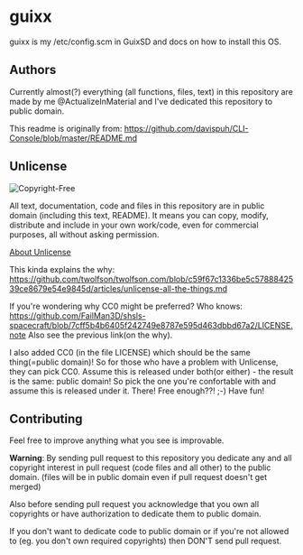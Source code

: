 # guixx

guixx is my /etc/config.scm in GuixSD and docs on how to install this OS.

## Authors

Currently almost(?) everything (all functions, files, text) in this repository are made by me @ActualizeInMaterial and I've dedicated this repository to public domain.

This readme is originally from: https://github.com/davispuh/CLI-Console/blob/master/README.md

## Unlicense

![Copyright-Free](https://unlicense.org/pd-icon.png)

All text, documentation, code and files in this repository are in public domain (including this text, README).
It means you can copy, modify, distribute and include in your own work/code, even for commercial purposes, all without asking permission.

[About Unlicense](https://unlicense.org/)
 
This kinda explains the why: https://github.com/twolfson/twolfson.com/blob/c59f67c1336be5c5788842539ce8679e54e9845d/articles/unlicense-all-the-things.md
 
 If you're wondering why CC0 might be preferred? Who knows: https://github.com/FailMan3D/shsls-spacecraft/blob/7cff5b4b6405f242749e8787e595d463dbbd67a2/LICENSE.note Also see the previous link(on the why).
 
I also added CC0 (in the file LICENSE) which should be the same thing(=public domain)! So for those who have a problem with Unlicense, they can pick CC0. Assume this is released under both(or either) - the result is the same: public domain! So pick the one you're confortable with and assume this is released under it. There! Free enough??! ;-) Have fun!
 
## Contributing

Feel free to improve anything what you see is improvable.


**Warning**: By sending pull request to this repository you dedicate any and all copyright interest in pull request (code files and all other) to the public domain. (files will be in public domain even if pull request doesn't get merged)

Also before sending pull request you acknowledge that you own all copyrights or have authorization to dedicate them to public domain.

If you don't want to dedicate code to public domain or if you're not allowed to (eg. you don't own required copyrights) then DON'T send pull request.


